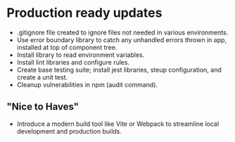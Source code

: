 # Production ready updates
* .gitignore file created to ignore files not needed in various environments.
* Use error boundary library to catch any unhandled errors thrown in app, installed at top of component tree.
* Install library to read environment variables.
* Install lint libraries and configure rules.
* Create base testing suite; install jest libraries, steup configuration, and create a unit test.
* Cleanup vulnerabilities in npm (audit command).

## "Nice to Haves"
* Introduce a modern build tool like Vite or Webpack to streamline local development and production builds.